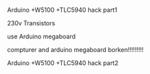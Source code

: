 Arduino +W5100 +TLC5940 hack part1

230v Transistors

use Arduino megaboard

compturer and arduino megaboard borken!!!!!!!!!

Arduino +W5100 +TLC5940 hack part2